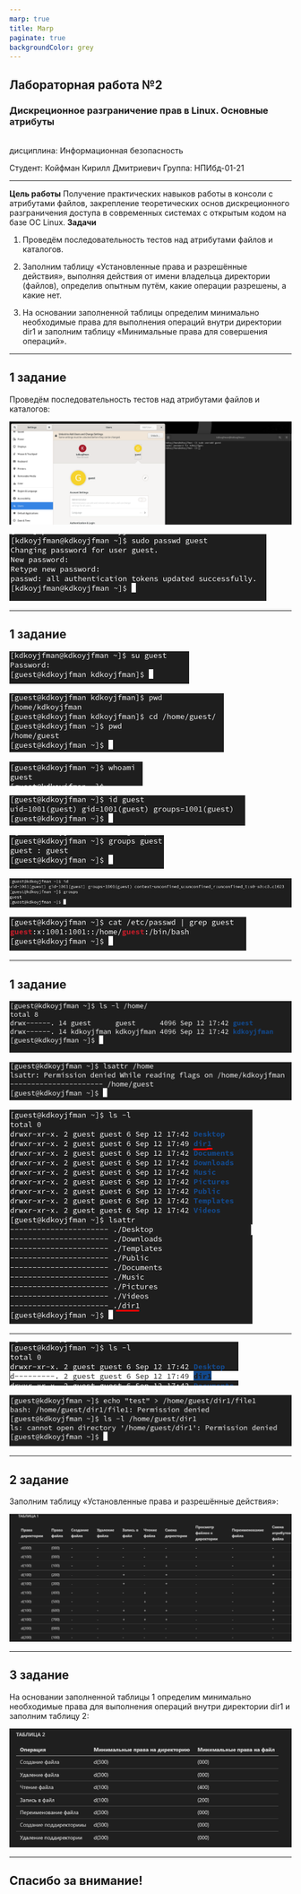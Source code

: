 ```yaml
---
marp: true
title: Marp
paginate: true
backgroundColor: grey
---
```


## Лабораторная работа №2
### Дискреционное разграничение прав в Linux. Основные атрибуты
<br/>
дисциплина:  Информационная безопасность

Студент: Койфман Кирилл Дмитриевич
Группа: НПИбд-01-21

---

__Цель работы__
Получение практических навыков работы в консоли с атрибутами файлов, закрепление теоретических основ дискреционного разграничения доступа в современных системах с открытым кодом на базе ОС Linux.
__Задачи__
1. Проведём последовательность тестов над атрибутами файлов и каталогов. 

2. Заполним таблицу «Установленные права и разрешённые действия», выполняя действия от имени владельца директории (файлов), определив опытным путём, какие операции разрешены, а какие нет.

3. На основании заполненной таблицы определим минимально необходимые права для выполнения операций внутри директории dir1 и заполним таблицу «Минимальные права для совершения операций».

---
## 1 задание
Проведём последовательность тестов над атрибутами файлов и каталогов:

![pic](https://raw.githubusercontent.com/KirillKoifman/study_2024-2025_infosec/master/labs/lab2/Screenshots/Screenshot_1.png)

![pic](https://raw.githubusercontent.com/KirillKoifman/study_2024-2025_infosec/master/labs/lab2/Screenshots/Screenshot_2.png)

---
## 1 задание
![pic](https://raw.githubusercontent.com/KirillKoifman/study_2024-2025_infosec/master/labs/lab2/Screenshots/Screenshot_3.png)

![pic](https://raw.githubusercontent.com/KirillKoifman/study_2024-2025_infosec/master/labs/lab2/Screenshots/Screenshot_4.png)

![pic](https://raw.githubusercontent.com/KirillKoifman/study_2024-2025_infosec/master/labs/lab2/Screenshots/Screenshot_5.png)

![pic](https://raw.githubusercontent.com/KirillKoifman/study_2024-2025_infosec/master/labs/lab2/Screenshots/Screenshot_6.png)

![pic](https://raw.githubusercontent.com/KirillKoifman/study_2024-2025_infosec/master/labs/lab2/Screenshots/Screenshot_7.png)

![pic](https://raw.githubusercontent.com/KirillKoifman/study_2024-2025_infosec/master/labs/lab2/Screenshots/Screenshot_8.png)

![pic](https://raw.githubusercontent.com/KirillKoifman/study_2024-2025_infosec/master/labs/lab2/Screenshots/Screenshot_9.png)

---
## 1 задание
![pic](https://raw.githubusercontent.com/KirillKoifman/study_2024-2025_infosec/master/labs/lab2/Screenshots/Screenshot_10.png)

![pic](https://raw.githubusercontent.com/KirillKoifman/study_2024-2025_infosec/master/labs/lab2/Screenshots/Screenshot_11.png)

![pic](https://raw.githubusercontent.com/KirillKoifman/study_2024-2025_infosec/master/labs/lab2/Screenshots/Screenshot_12.png)

---

![pic](https://raw.githubusercontent.com/KirillKoifman/study_2024-2025_infosec/master/labs/lab2/Screenshots/Screenshot_13.png)

![pic](https://raw.githubusercontent.com/KirillKoifman/study_2024-2025_infosec/master/labs/lab2/Screenshots/Screenshot_14.png)

---
## 2 задание
Заполним таблицу «Установленные права и разрешённые действия»:

![pic](https://raw.githubusercontent.com/KirillKoifman/study_2024-2025_infosec/master/labs/lab2/Screenshots/Screenshot_15c.png)

---
## 3 задание
На основании заполненной таблицы 1 определим минимально необходимые права для выполнения операций внутри директории dir1 и заполним таблицу 2:

![pic](https://raw.githubusercontent.com/KirillKoifman/study_2024-2025_infosec/master/labs/lab2/Screenshots/Screenshot_16.png)

---
## Спасибо за внимание!
